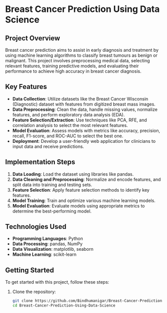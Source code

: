 # Breast Cancer Prediction Using Data Science

## Project Overview
Breast cancer prediction aims to assist in early diagnosis and treatment by using machine learning algorithms to classify breast tumours as benign or malignant. This project involves preprocessing medical data, selecting relevant features, training predictive models, and evaluating their performance to achieve high accuracy in breast cancer diagnosis.

## Key Features
- **Data Collection**: Utilize datasets like the Breast Cancer Wisconsin (Diagnostic) dataset with features from digitized breast mass images.
- **Data Preprocessing**: Clean the data, handle missing values, normalize features, and perform exploratory data analysis (EDA).
- **Feature Selection/Extraction**: Use techniques like PCA, RFE, and correlation analysis to select the most relevant features.
- **Model Evaluation**: Assess models with metrics like accuracy, precision, recall, F1-score, and ROC-AUC to select the best one.
- **Deployment**: Develop a user-friendly web application for clinicians to input data and receive predictions.

## Implementation Steps
1. **Data Loading**: Load the dataset using libraries like pandas.
2. **Data Cleaning and Preprocessing**: Normalize and encode features, and split data into training and testing sets.
3. **Feature Selection**: Apply feature selection methods to identify key features.
4. **Model Training**: Train and optimize various machine learning models.
5. **Model Evaluation**: Evaluate models using appropriate metrics to determine the best-performing model.


## Technologies Used
- **Programming Languages**: Python
- **Data Processing**: pandas, NumPy
- **Data Visualization**: matplotlib, seaborn
- **Machine Learning**: scikit-learn

## Getting Started
To get started with this project, follow these steps:

1. Clone the repository:
   ```bash
   git clone https://github.com/Bindhumanigar/Breast-Cancer-Prediction-Using-Data-Science.git
   cd Breast-Cancer-Prediction-Using-Data-Science
